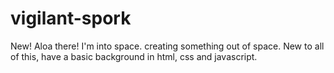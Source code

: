 # vigilant-spork
New!
Aloa there!
I'm into space. creating something out of space. New to all of this, have a basic background in html, css and javascript.
